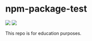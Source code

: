 # npm-package-test

![](https://img.shields.io/npm/v/@mottz/tiny.svg?style=flat)
![](https://img.shields.io/bundlephobia/min/@mottz/tiny.svg?style=flat)

This repo is for education purposes.